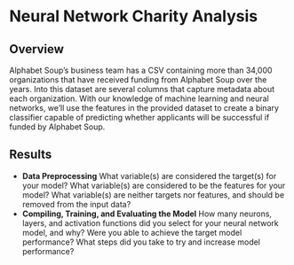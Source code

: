 # Neural Network Charity Analysis

## Overview
Alphabet Soup’s business team has a CSV containing more than 34,000 organizations that have received funding from Alphabet Soup over the years. Into this dataset are several columns that capture metadata about each organization. With our knowledge of machine learning and neural networks, we’ll use the features in the provided dataset to create a binary classifier capable of predicting whether applicants will be successful if funded by Alphabet Soup.

## Results
  - **Data Preprocessing**
  What variable(s) are considered the target(s) for your model?
  What variable(s) are considered to be the features for your model?
  What variable(s) are neither targets nor features, and should be removed from the input data?
  - **Compiling, Training, and Evaluating the Model**
  How many neurons, layers, and activation functions did you select for your neural network model, and why?
  Were you able to achieve the target model performance?
  What steps did you take to try and increase model performance?
